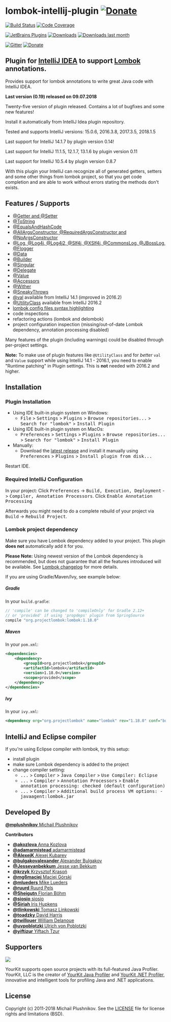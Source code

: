 lombok-intellij-plugin [![Donate](https://www.paypal.com/en_US/i/btn/btn_donateCC_LG.gif)](https://www.paypal.com/cgi-bin/webscr?cmd=_s-xclick&hosted_button_id=3F9HXD7A2SMCN)
======================
[![Build Status][badge-travis-img]][badge-travis] [![Code Coverage](https://img.shields.io/codecov/c/github/mplushnikov/lombok-intellij-plugin/master.svg)](https://codecov.io/github/mplushnikov/lombok-intellij-plugin?branch=master)

[![JetBrains Plugins](https://img.shields.io/jetbrains/plugin/v/6317-lombok-plugin.svg)](https://plugins.jetbrains.com/plugin/6317-lombok-plugin)
[![Downloads](https://img.shields.io/jetbrains/plugin/d/6317-lombok-plugin.svg)](https://plugins.jetbrains.com/plugin/6317-lombok-plugin)
[![Downloads last month](http://phpstorm.espend.de/badge/6317/last-month)](https://plugins.jetbrains.com/plugin/6317-lombok-plugin)

[![Gitter][badge-gitter-img]][badge-gitter] [![Donate][badge-paypal-img]][badge-paypal]


## Plugin for [IntelliJ IDEA](http://plugins.jetbrains.com/plugin/6317-lombok-plugin) to support [Lombok](https://projectlombok.org) annotations. ##

Provides support for lombok annotations to write great Java code with IntelliJ IDEA.

**Last version (0.19) released on 09.07.2018**

Twenty-five version of plugin released. Contains a lot of bugfixes and some new features!

Install it automatically from IntelliJ Idea plugin repository.

Tested and supports IntelliJ versions: 15.0.6, 2016.3.8, 2017.3.5, 2018.1.5

Last support for IntelliJ 14.1.7 by plugin version 0.14!

Last support for IntelliJ 11.1.5, 12.1.7, 13.1.6 by plugin version 0.11

Last support for IntelliJ 10.5.4 by plugin version 0.8.7

With this plugin your IntelliJ can recognize all of generated getters, setters and some other things from lombok project, so that you get code completion and are able to work without errors stating the methods don't exists.


Features / Supports
--------
- [@Getter and @Setter](http://projectlombok.org/features/GetterSetter.html)
- [@ToString](http://projectlombok.org/features/ToString.html)
- [@EqualsAndHashCode](http://projectlombok.org/features/EqualsAndHashCode.html)
- [@AllArgsConstructor, @RequiredArgsConstructor and @NoArgsConstructor](http://projectlombok.org/features/Constructor.html)
- [@Log, @Log4j, @Log4j2, @Slf4j, @XSlf4j, @CommonsLog, @JBossLog, @Flogger](http://projectlombok.org/features/Log.html)
- [@Data](https://projectlombok.org/features/Data.html)
- [@Builder](https://projectlombok.org/features/Builder.html)
- [@Singular](https://projectlombok.org/features/Builder.html#singular)
- [@Delegate](https://projectlombok.org/features/Delegate.html)
- [@Value](https://projectlombok.org/features/Value.html)
- [@Accessors](https://projectlombok.org/features/experimental/Accessors.html)
- [@Wither](https://projectlombok.org/features/experimental/Wither.html)
- [@SneakyThrows](https://projectlombok.org/features/SneakyThrows.html)
- [@val](https://projectlombok.org/features/val.html) available from IntelliJ 14.1 (improved in 2016.2)
- [@UtilityClass](https://projectlombok.org/features/experimental/UtilityClass.html) available from IntelliJ 2016.2
- [lombok config files syntax highlighting](https://projectlombok.org/features/configuration.html)
- code inspections
- refactoring actions (lombok and delombok)
- project configuration inspection (missing/out-of-date Lombok dependency, annotation processing disabled)

Many features of the plugin (including warnings) could be disabled through per-project settings.

__Note:__ To make use of plugin features like `@UtilityClass` and for _better_ `val` and `Value` support while using IntelliJ 14.1 - 2016.1, you need to enable "Runtime patching" in Plugin settings. This is __not__ needed with 2016.2 and higher.

Installation
------------
### Plugin Installation
- Using IDE built-in plugin system on Windows:
  - <kbd>File</kbd> > <kbd>Settings</kbd> > <kbd>Plugins</kbd> > <kbd>Browse repositories...</kbd> > <kbd>Search for "lombok"</kbd> > <kbd>Install Plugin</kbd>
- Using IDE built-in plugin system on MacOs:
  - <kbd>Preferences</kbd> > <kbd>Settings</kbd> > <kbd>Plugins</kbd> > <kbd>Browse repositories...</kbd> > <kbd>Search for "lombok"</kbd> > <kbd>Install Plugin</kbd>
- Manually:
  - Download the [latest release](https://github.com/mplushnikov/lombok-intellij-plugin/releases/latest) and install it manually using <kbd>Preferences</kbd> > <kbd>Plugins</kbd> > <kbd>Install plugin from disk...</kbd>

Restart IDE.

### Required IntelliJ Configuration
In your project: Click <kbd>Preferences</kbd> -> <kbd>Build, Execution, Deployment</kbd> -> <kbd>Compiler, Annotation Processors</kbd>. Click <kbd>Enable Annotation Processing</kbd>

Afterwards you might need to do a complete rebuild of your project via <kbd>Build</kbd> -> <kbd>Rebuild Project</kbd>.

### Lombok project dependency
Make sure you have Lombok dependency added to your project. This plugin **does not** automatically add it for you.

**Please Note:** Using newest version of the Lombok dependency is recommended, but does not guarantee that all the features introduced will be available. See [Lombok changelog](https://projectlombok.org/changelog.html) for more details.

If you are using Gradle/Maven/Ivy, see example below:

##### Gradle
In your `build.gradle`:
```groovy
// 'compile' can be changed to 'compileOnly' for Gradle 2.12+
// or 'provided' if using 'propdeps' plugin from SpringSource
compile "org.projectlombok:lombok:1.18.0"
```

##### Maven
In your `pom.xml`:
```xml
<dependencies>
	<dependency>
		<groupId>org.projectlombok</groupId>
		<artifactId>lombok</artifactId>
		<version>1.18.0</version>
		<scope>provided</scope>
	</dependency>
</dependencies>
```

##### Ivy
In your `ivy.xml`:
```xml
<dependency org="org.projectlombok" name="lombok" rev="1.18.0" conf="build" />
```

IntelliJ and Eclipse compiler
-----------------------------
If you're using Eclipse compiler with lombok, try this setup:
- install plugin
- make sure Lombok dependency is added to the project
- change compiler setting:
  - <kbd>...</kbd> > <kbd>Compiler</kbd> > <kbd>Java Compiler</kbd> > <kbd>Use Compiler: Eclipse</kbd>
  - <kbd>...</kbd> > <kbd>Compiler</kbd> > <kbd>Annotation Processors</kbd> > <kbd>Enable annotation processing: checked (default configuration)</kbd>
  - <kbd>...</kbd> > <kbd>Compiler</kbd> > <kbd>Additional build process VM options: -javaagent:lombok.jar</kbd>

Developed By
------------
[**@mplushnikov** Michail Plushnikov](https://github.com/mplushnikov)

**Contributors**
- [**@akozlova** Anna Kozlova](https://github.com/akozlova)
- [**@adamarmistead** adamarmistead](https://github.com/adamarmistead)
- [**@AlexejK** Alexej Kubarev](https://github.com/AlexejK)
- [**@bulgakovalexander** Alexander Bulgakov](https://github.com/bulgakovalexander)
- [**@Jessevanbekkum** Jesse van Bekkum](https://github.com/Jessevanbekkum)
- [**@krzyk** Krzysztof Krasoń](https://github.com/krzyk)
- [**@mg6maciej** Maciej Górski](https://github.com/mg6maciej)
- [**@mlueders** Mike Lueders](https://github.com/mlueders)
- [**@ruurd** Ruurd Pels](https://github.com/ruurd)
- [**@Sheigutn** Florian Böhm](https://github.com/Sheigutn)
- [**@siosio** siosio](https://github.com/siosio)
- [**@Siriah** Iris Hupkens](https://github.com/Siriah)
- [**@tlinkowski** Tomasz Linkowski](https://github.com/tlinkowski)
- [**@toadzky** David Harris](https://github.com/toadzky)
- [**@twillouer** William Delanoue](https://github.com/twillouer)
- [**@uvpoblotzki** Ulrich von Poblotzki](https://github.com/uvpoblotzki)
- [**@yiftizur** Yiftach Tzur](https://github.com/yiftizur)

Supporters
--------
[<img src="https://www.yourkit.com/images/yklogo.png" />](https://www.yourkit.com/)

YourKit supports open source projects with its full-featured Java Profiler.
YourKit, LLC is the creator of [YourKit Java Profiler](https://www.yourkit.com/java/profiler/index.jsp) and [YourKit .NET Profiler](https://www.yourkit.com/.net/profiler/index.jsp), innovative and intelligent tools for profiling Java and .NET applications.


License
-------
Copyright (c) 2011-2018 Michail Plushnikov. See the [LICENSE](./LICENSE) file for license rights and limitations (BSD).

[badge-gitter-img]:       https://badges.gitter.im/mplushnikov/lombok-intellij-plugin.svg
[badge-gitter]:           https://gitter.im/mplushnikov/lombok-intellij-plugin
[badge-travis-img]:       https://travis-ci.org/mplushnikov/lombok-intellij-plugin.svg
[badge-travis]:           https://travis-ci.org/mplushnikov/lombok-intellij-plugin
[badge-coveralls-img]:    https://coveralls.io/repos/github/mplushnikov/lombok-intellij-plugin/badge.svg?branch=master
[badge-coveralls]:        https://coveralls.io/github/mplushnikov/lombok-intellij-plugin?branch=master
[badge-paypal-img]:       https://img.shields.io/badge/donate-paypal-yellow.svg
[badge-paypal]:           https://www.paypal.me/mplushnikov

